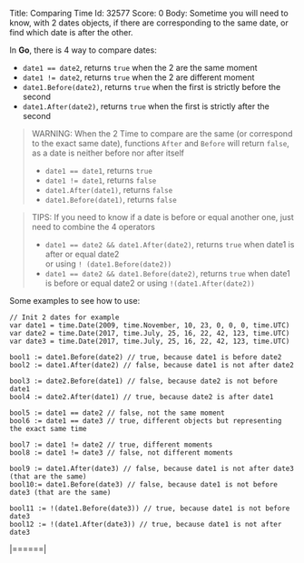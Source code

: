 Title: Comparing Time
Id: 32577
Score: 0
Body:
Sometime you will need to know, with 2 dates objects, if there are corresponding to the same date, or find which date is after the other.

In **Go**, there is 4 way to compare dates:
- `date1 == date2`, returns `true` when the 2 are the same moment
- `date1 != date2`, returns `true` when the 2 are different moment
- `date1.Before(date2)`, returns `true` when the first is strictly before the second
- `date1.After(date2)`, returns `true` when the first is strictly after the second

> WARNING: When the 2 Time to compare are the same (or correspond to the exact same date), functions `After` and `Before` will return `false`, as a date is neither before nor after itself
> - `date1 == date1`, returns `true`
> - `date1 != date1`, returns `false`
> - `date1.After(date1)`, returns `false`
> - `date1.Before(date1)`, returns `false`

<!-- break -->

> TIPS: If you need to know if a date is before or equal another one, just need to combine the 4 operators
> - `date1 == date2 && date1.After(date2)`, returns `true` when date1 is after or equal date2  
>or using `! (date1.Before(date2))`
> - `date1 == date2 && date1.Before(date2)`, returns `true` when date1 is before or equal date2
>or using `!(date1.After(date2))`

Some examples to see how to use:

    // Init 2 dates for example
    var date1 = time.Date(2009, time.November, 10, 23, 0, 0, 0, time.UTC)
    var date2 = time.Date(2017, time.July, 25, 16, 22, 42, 123, time.UTC)
    var date3 = time.Date(2017, time.July, 25, 16, 22, 42, 123, time.UTC)

    bool1 := date1.Before(date2) // true, because date1 is before date2
    bool2 := date1.After(date2) // false, because date1 is not after date2

    bool3 := date2.Before(date1) // false, because date2 is not before date1
    bool4 := date2.After(date1) // true, because date2 is after date1

    bool5 := date1 == date2 // false, not the same moment
    bool6 := date1 == date3 // true, different objects but representing the exact same time

    bool7 := date1 != date2 // true, different moments
    bool8 := date1 != date3 // false, not different moments

    bool9 := date1.After(date3) // false, because date1 is not after date3 (that are the same)
    bool10:= date1.Before(date3) // false, because date1 is not before date3 (that are the same)

    bool11 := !(date1.Before(date3)) // true, because date1 is not before date3
    bool12 := !(date1.After(date3)) // true, because date1 is not after date3
|======|
